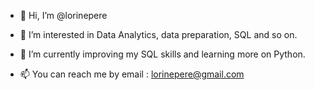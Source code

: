 - 👋 Hi, I’m @lorinepere
- 👀 I’m interested in Data Analytics, data preparation, SQL and so on. 
- 🌱 I’m currently improving my SQL skills and learning more on Python.
  
- 📫 You can reach me by email : lorinepere@gmail.com
